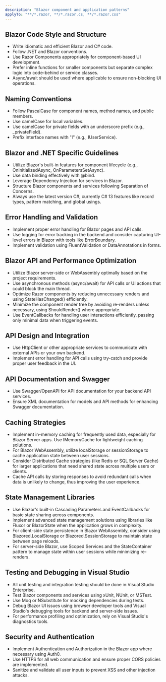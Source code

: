 ```yaml
---
description: "Blazor component and application patterns"
applyTo: "**/*.razor, **/*.razor.cs, **/*.razor.css"
---
```


## Blazor Code Style and Structure

- Write idiomatic and efficient Blazor and C# code.
- Follow .NET and Blazor conventions.
- Use Razor Components appropriately for component-based UI development.
- Prefer inline functions for smaller components but separate complex logic into code-behind or service classes.
- Async/await should be used where applicable to ensure non-blocking UI operations.

## Naming Conventions

- Follow PascalCase for component names, method names, and public members.
- Use camelCase for local variables.
- Use camelCase for private fields with an underscore prefix (e.g., \_privateField).
- Prefix interface names with "I" (e.g., IUserService).

## Blazor and .NET Specific Guidelines

- Utilize Blazor's built-in features for component lifecycle (e.g., OnInitializedAsync, OnParametersSetAsync).
- Use data binding effectively with @bind.
- Leverage Dependency Injection for services in Blazor.
- Structure Blazor components and services following Separation of Concerns.
- Always use the latest version C#, currently C# 13 features like record types, pattern matching, and global usings.

## Error Handling and Validation

- Implement proper error handling for Blazor pages and API calls.
- Use logging for error tracking in the backend and consider capturing UI-level errors in Blazor with tools like
  ErrorBoundary.
- Implement validation using FluentValidation or DataAnnotations in forms.

## Blazor API and Performance Optimization

- Utilize Blazor server-side or WebAssembly optimally based on the project requirements.
- Use asynchronous methods (async/await) for API calls or UI actions that could block the main thread.
- Optimize Razor components by reducing unnecessary renders and using StateHasChanged() efficiently.
- Minimize the component render tree by avoiding re-renders unless necessary, using ShouldRender() where appropriate.
- Use EventCallbacks for handling user interactions efficiently, passing only minimal data when triggering events.

## API Design and Integration

- Use HttpClient or other appropriate services to communicate with external APIs or your own backend.
- Implement error handling for API calls using try-catch and provide proper user feedback in the UI.

## API Documentation and Swagger

- Use Swagger/OpenAPI for API documentation for your backend API services.
- Ensure XML documentation for models and API methods for enhancing Swagger documentation.

## Caching Strategies

- Implement in-memory caching for frequently used data, especially for Blazor Server apps. Use IMemoryCache for
  lightweight caching solutions.
- For Blazor WebAssembly, utilize localStorage or sessionStorage to cache application state between user sessions.
- Consider Distributed Cache strategies (like Redis or SQL Server Cache) for larger applications that need shared state
  across multiple users or clients.
- Cache API calls by storing responses to avoid redundant calls when data is unlikely to change, thus improving the user
  experience.

## State Management Libraries

- Use Blazor's built-in Cascading Parameters and EventCallbacks for basic state sharing across components.
- Implement advanced state management solutions using libraries like Fluxor or BlazorState when the application grows in
  complexity.
- For client-side state persistence in Blazor WebAssembly, consider using Blazored.LocalStorage or
  Blazored.SessionStorage to maintain state between page reloads.
- For server-side Blazor, use Scoped Services and the StateContainer pattern to manage state within user sessions while
  minimizing re-renders.

## Testing and Debugging in Visual Studio

- All unit testing and integration testing should be done in Visual Studio Enterprise.
- Test Blazor components and services using xUnit, NUnit, or MSTest.
- Use Moq or NSubstitute for mocking dependencies during tests.
- Debug Blazor UI issues using browser developer tools and Visual Studio's debugging tools for backend and server-side
  issues.
- For performance profiling and optimization, rely on Visual Studio's diagnostics tools.

## Security and Authentication

- Implement Authentication and Authorization in the Blazor app where necessary using Auth0.
- Use HTTPS for all web communication and ensure proper CORS policies are implemented.
- Sanitize and validate all user inputs to prevent XSS and other injection attacks.
